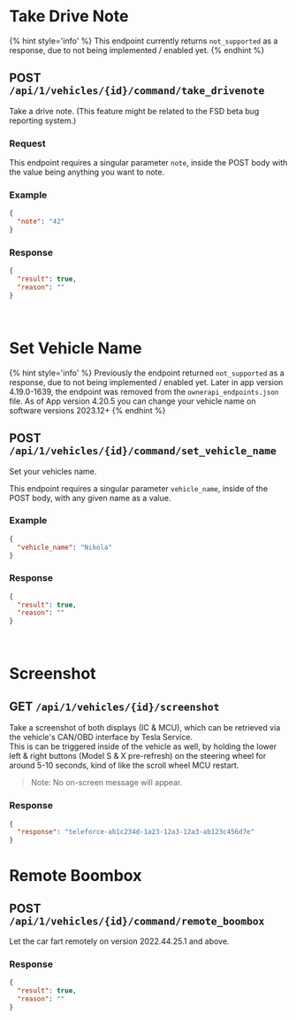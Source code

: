 # Take Drive Note

{% hint style='info' %}
This endpoint currently returns `not_supported` as a response, due to not being implemented / enabled yet.
{% endhint %}

## POST `/api/1/vehicles/{id}/command/take_drivenote`

Take a drive note. (This feature might be related to the FSD beta bug reporting system.)

### Request

This endpoint requires a singular parameter `note`, inside the POST body with the value being anything you want to note.

### Example

```json
{
  "note": "42"
}
```

### Response

```json
{
  "result": true,
  "reason": ""
}
```

<br/>

# Set Vehicle Name

{% hint style='info' %}
Previously the endpoint returned `not_supported` as a response, due to not being implemented / enabled yet.
Later in app version 4.19.0-1639, the endpoint was removed from the `ownerapi_endpoints.json` file.
As of App version 4.20.5 you can change your vehicle name on software versions 2023.12+
{% endhint %}

## POST `/api/1/vehicles/{id}/command/set_vehicle_name`

Set your vehicles name.

This endpoint requires a singular parameter `vehicle_name`, inside of the POST body, with any given name as a value.

### Example

```json
{
  "vehicle_name": "Nikola"
}
```

### Response

```json
{
  "result": true,
  "reason": ""
}
```

<br/>

# Screenshot

## GET `/api/1/vehicles/{id}/screenshot`

Take a screenshot of both displays (IC & MCU), which can be retrieved via the vehicle's CAN/OBD interface by Tesla Service. <br/>
This is can be triggered inside of the vehicle as well, by holding the lower left & right buttons (Model S & X pre-refresh) on the steering wheel for around 5-10 seconds, kind of like the scroll wheel MCU restart.

> Note: No on-screen message will appear.

### Response

```json
{
  "response": "teleforce-ab1c234d-1a23-12a3-12a3-ab123c456d7e"
}
```

# Remote Boombox

## POST `/api/1/vehicles/{id}/command/remote_boombox`

Let the car fart remotely on version 2022.44.25.1 and above.

### Response

```json
{
  "result": true,
  "reason": ""
}
```
